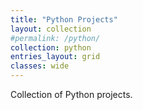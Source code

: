 ```yaml
---
title: "Python Projects"
layout: collection
#permalink: /python/
collection: python
entries_layout: grid
classes: wide
---
```

Collection of Python projects.